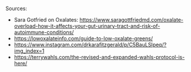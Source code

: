 Sources:
- Sara Gotfried on Oxalates: https://www.saragottfriedmd.com/oxalate-overload-how-it-affects-your-gut-urinary-tract-and-risk-of-autoimmune-conditions/
- https://lowoxalateinfo.com/guide-to-low-oxalate-greens/
- https://www.instagram.com/drkarafitzgerald/p/C5BauLSIpeq/?img_index=1
- https://terrywahls.com/the-revised-and-expanded-wahls-protocol-is-here/



